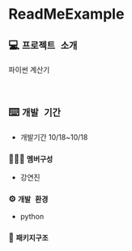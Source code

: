 # ReadMeExample

## 💻 `프로젝트 소개`
파이썬 계산기

<br>

##  ⌨️ `개발 기간`
- 개발기간 10/18~10/18

### 🧑‍🤝‍🧑 `멤버구성`
- 강연진 

   
### ⚙️ `개발 환경`

- python

### 📂 `패키지구조`
